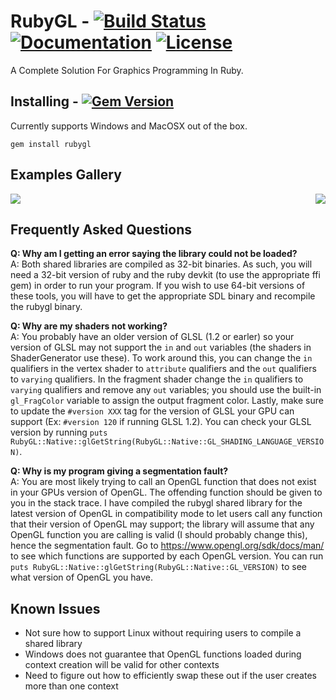 RubyGL - [![Build Status](https://travis-ci.org/GGist/RubyGL.svg)](https://travis-ci.org/GGist/RubyGL) [![Documentation](http://img.shields.io/badge/docs-in--progress-blue.svg)](http://ggist.github.io/RubyGL/index.html) [![License](http://img.shields.io/badge/license-MIT-lightgrey.svg)](https://raw.githubusercontent.com/GGist/RubyGL/master/LICENSE)
=======
A Complete Solution For Graphics Programming In Ruby.

Installing - [![Gem Version](https://badge.fury.io/rb/rubygl.svg)](http://badge.fury.io/rb/rubygl)
----------
Currently supports Windows and MacOSX out of the box.
```
gem install rubygl
```

Examples Gallery
----------------
<img src="https://cloud.githubusercontent.com/assets/5248583/5156041/53eeb3ce-725b-11e4-908b-0b5aa7b37e2e.gif">
<img align="right" src="https://cloud.githubusercontent.com/assets/5248583/5156042/55d1ee0e-725b-11e4-9edf-b240051a41b7.gif">

Frequently Asked Questions
--------------------------
**Q: Why am I getting an error saying the library could not be loaded?**  
A: Both shared libraries are compiled as 32-bit binaries. As such, you will need a 32-bit version of ruby and the ruby devkit (to use the appropriate ffi gem) in order to run your program. If you wish to use 64-bit versions of these tools, you will have to get the appropriate SDL binary and recompile the rubygl binary.

**Q: Why are my shaders not working?**  
A: You probably have an older version of GLSL (1.2 or earler) so your version of GLSL may not support the ```in``` and ```out``` 
variables (the shaders in ShaderGenerator use these). To work around this, you can change the ```in``` qualifiers in the 
vertex shader to ```attribute``` qualifiers and the ```out``` qualifiers to ```varying``` qualifiers. In the fragment 
shader change the ```in``` qualifiers to ```varying``` qualifiers and remove any ```out``` variables; you should use the 
built-in ```gl_FragColor``` variable to assign the output fragment color. Lastly, make sure to update the ```#version XXX```
tag for the version of GLSL your GPU can support (Ex: ```#version 120``` if running GLSL 1.2). You can check your
GLSL version by running ```puts RubyGL::Native::glGetString(RubyGL::Native::GL_SHADING_LANGUAGE_VERSION)```.

**Q: Why is my program giving a segmentation fault?**  
A: You are most likely trying to call an OpenGL function that does not exist in your GPUs version of OpenGL. The offending
function should be given to you in the stack trace. I have compiled the rubygl shared library for the latest version of OpenGL
in compatibility mode to let users call any function that their version of OpenGL may support; the library will assume
that any OpenGL function you are calling is valid (I should probably change this), hence the segmentation fault. Go to 
https://www.opengl.org/sdk/docs/man/ to see which functions are supported by each OpenGL version. You can run 
```puts RubyGL::Native::glGetString(RubyGL::Native::GL_VERSION)``` to see what version of OpenGL you have.

Known Issues
------------
- Not sure how to support Linux without requiring users to compile a shared library
- Windows does not guarantee that OpenGL functions loaded during context creation will be valid for other contexts
 - Need to figure out how to efficiently swap these out if the user creates more than one context
